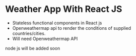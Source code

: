 # Weather App With React JS

- Stateless functional components in React js
- Openweathermap api to render the conditions of supplied countries/cities.
- Will need Openweathermap API

node js will be added soon
